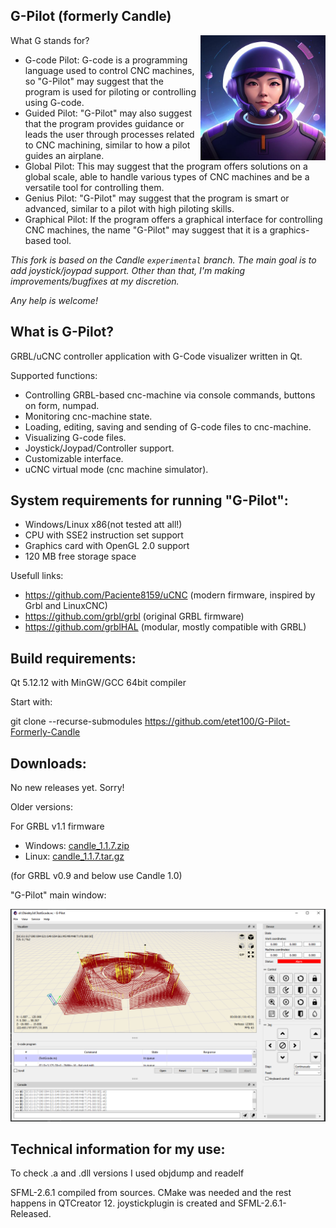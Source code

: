 G-Pilot (formerly Candle)
-----------
<img src="screenshots/gpilot_big.jpg" width="200" height="200" align="right">
What G stands for?

- G-code Pilot: G-code is a programming language used to control CNC machines, so "G-Pilot" may suggest that the program is used for piloting or controlling using G-code.
- Guided Pilot: "G-Pilot" may also suggest that the program provides guidance or leads the user through processes related to CNC machining, similar to how a pilot guides an airplane.
- Global Pilot: This may suggest that the program offers solutions on a global scale, able to handle various types of CNC machines and be a versatile tool for controlling them.
- Genius Pilot: "G-Pilot" may suggest that the program is smart or advanced, similar to a pilot with high piloting skills.
- Graphical Pilot: If the program offers a graphical interface for controlling CNC machines, the name "G-Pilot" may suggest that it is a graphics-based tool.

*This fork is based on the Candle `experimental` branch. The main goal is to add joystick/joypad support. Other than that, I'm making improvements/bugfixes at my discretion.*

*Any help is welcome!*

What is G-Pilot?
-----------

GRBL/uCNC controller application with G-Code visualizer written in Qt.

Supported functions:
* Controlling GRBL-based cnc-machine via console commands, buttons on form, numpad.
* Monitoring cnc-machine state.
* Loading, editing, saving and sending of G-code files to cnc-machine.
* Visualizing G-code files.
* Joystick/Joypad/Controller support.
* Customizable interface.
* uCNC virtual mode (cnc machine simulator).

System requirements for running "G-Pilot":
-------------------
* Windows/Linux x86(not tested att all!)
* CPU with SSE2 instruction set support
* Graphics card with OpenGL 2.0 support
* 120 MB free storage space

Usefull links:

* https://github.com/Paciente8159/uCNC (modern firmware, inspired by Grbl and LinuxCNC)
* https://github.com/grbl/grbl (original GRBL firmware)
* https://github.com/grblHAL (modular, mostly compatible with GRBL)

Build requirements:
------------------
Qt 5.12.12 with MinGW/GCC 64bit compiler

Start with:

git clone --recurse-submodules https://github.com/etet100/G-Pilot-Formerly-Candle

Downloads:
----------
No new releases yet. Sorry!

Older versions:

For GRBL v1.1 firmware

* Windows: [candle_1.1.7.zip](https://github.com/Denvi/Candle/releases/download/v1.1/Candle_1.1.7.zip)
* Linux: [candle_1.1.7.tar.gz](https://github.com/Denvi/Candle/releases/download/v1.1/Candle_1.1.7.tar.gz)

(for GRBL v0.9 and below use Candle 1.0)

"G-Pilot" main window:

![screenshot](/screenshots/screenshot_main.png)

Technical information for my use:
---------------------------------

To check .a and .dll versions I used objdump and readelf

SFML-2.6.1 compiled from sources. CMake was needed and the rest
happens in QTCreator 12. joystickplugin is created and SFML-2.6.1-Released.